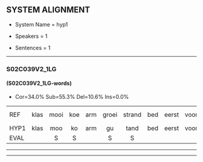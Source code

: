 
## SYSTEM ALIGNMENT

- System Name = hyp1

- Speakers = 1

- Sentences = 1

---

### S02C039V2_1LG

#### (S02C039V2_1LG-words)

- Cor=34.0%	Sub=55.3%	Del=10.6%	Ins=0.0%

|  |  |  |  |  |  |  |  |  |  |  |  |  |  |  |  |  |  |  |  |  |  |  |  |  |  |  |  |  |  |  |  |  |  |  |  |  |  |  |  |  |  |  |  |  |  |  |  |
|:--- |:---:|:---:|:---:|:---:|:---:|:---:|:---:|:---:|:---:|:---:|:---:|:---:|:---:|:---:|:---:|:---:|:---:|:---:|:---:|:---:|:---:|:---:|:---:|:---:|:---:|:---:|:---:|:---:|:---:|:---:|:---:|:---:|:---:|:---:|:---:|:---:|:---:|:---:|:---:|:---:|:---:|:---:|:---:|:---:|:---:|:---:|:---:|
| REF | klas | mooi | koe | arm | groei | strand | bed | eerst | voor | draai | *(sla) | sjaal | sjaal | herfst | duur | * | * | *s | straat | leeuw | *s | hoek | krant | hout | vriend | gauw | * | chips | groen | feest | reis | jas | huis | paard | vijf | muts | nieuw | kind | * | bang | oog | zacht | schoen | plas | neus | knoop | plank |
| HYP1 | klas | moo | ko | arm | gu | tand | bed | eerst | voor |  |  | trai | sal | het | puur | stu | sdaar | sstraat | leew | la | kla | hook | crant | hout |  | ent | vaw | sepps | schipsgroen | feest |  | feistjas | gus | pr | vijf | nust | niew | kind |  | bang | oog | zacht | schoen | blas | neus | knoop | plank |
| EVAL |  | S | S |  | S | S |  |  |  | D | D | S | S | S | S | S | S | S | S | S | S | S | S |  | D | S | S | S | S |  | D | S | S | S |  | S | S |  | D |  |  |  |  | S |  |  |  |
---

---
